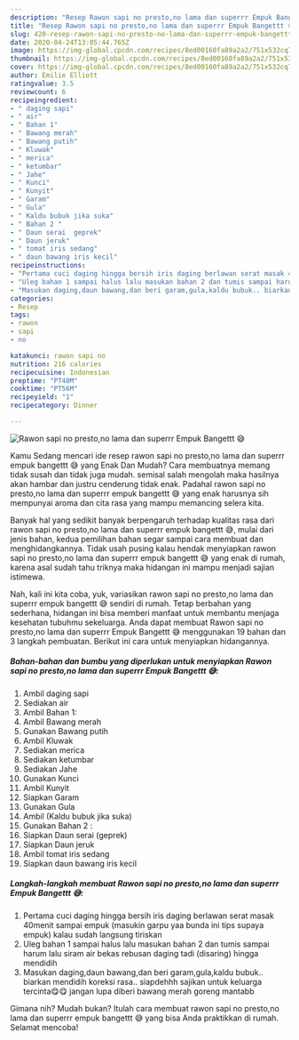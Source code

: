 ```yaml
---
description: "Resep Rawon sapi no presto,no lama dan superrr Empuk Bangettt 😅 | Cara Buat Rawon sapi no presto,no lama dan superrr Empuk Bangettt 😅 Yang Bikin Ngiler"
title: "Resep Rawon sapi no presto,no lama dan superrr Empuk Bangettt 😅 | Cara Buat Rawon sapi no presto,no lama dan superrr Empuk Bangettt 😅 Yang Bikin Ngiler"
slug: 420-resep-rawon-sapi-no-presto-no-lama-dan-superrr-empuk-bangettt-cara-buat-rawon-sapi-no-presto-no-lama-dan-superrr-empuk-bangettt-yang-bikin-ngiler
date: 2020-04-24T13:05:44.765Z
image: https://img-global.cpcdn.com/recipes/8ed00160fa89a2a2/751x532cq70/rawon-sapi-no-prestono-lama-dan-superrr-empuk-bangettt-😅-foto-resep-utama.jpg
thumbnail: https://img-global.cpcdn.com/recipes/8ed00160fa89a2a2/751x532cq70/rawon-sapi-no-prestono-lama-dan-superrr-empuk-bangettt-😅-foto-resep-utama.jpg
cover: https://img-global.cpcdn.com/recipes/8ed00160fa89a2a2/751x532cq70/rawon-sapi-no-prestono-lama-dan-superrr-empuk-bangettt-😅-foto-resep-utama.jpg
author: Emilie Elliott
ratingvalue: 3.5
reviewcount: 6
recipeingredient:
- " daging sapi"
- " air"
- " Bahan 1"
- " Bawang merah"
- " Bawang putih"
- " Kluwak"
- " merica"
- " ketumbar"
- " Jahe"
- " Kunci"
- " Kunyit"
- " Garam"
- " Gula"
- " Kaldu bubuk jika suka"
- " Bahan 2 "
- " Daun serai  geprek"
- " Daun jeruk"
- " tomat iris sedang"
- " daun bawang iris kecil"
recipeinstructions:
- "Pertama cuci daging hingga bersih iris daging berlawan serat masak 40menit sampai empuk (masukin garpu yaa bunda ini tips supaya empuk) kalau sudah langsung tiriskan"
- "Uleg bahan 1 sampai halus lalu masukan bahan 2 dan tumis sampai harum lalu siram air bekas rebusan daging tadi (disaring) hingga mendidih"
- "Masukan daging,daun bawang,dan beri garam,gula,kaldu bubuk.. biarkan mendidih koreksi rasa.. siapdehhh sajikan untuk keluarga tercinta😋😋 jangan lupa diberi bawang merah goreng mantabb"
categories:
- Resep
tags:
- rawon
- sapi
- no

katakunci: rawon sapi no 
nutrition: 216 calories
recipecuisine: Indonesian
preptime: "PT40M"
cooktime: "PT56M"
recipeyield: "1"
recipecategory: Dinner

---
```



![Rawon sapi no presto,no lama dan superrr Empuk Bangettt 😅](https://img-global.cpcdn.com/recipes/8ed00160fa89a2a2/751x532cq70/rawon-sapi-no-prestono-lama-dan-superrr-empuk-bangettt-😅-foto-resep-utama.jpg)

Kamu Sedang mencari ide resep rawon sapi no presto,no lama dan superrr empuk bangettt 😅 yang Enak Dan Mudah? Cara membuatnya memang tidak susah dan tidak juga mudah. semisal salah mengolah maka hasilnya akan hambar dan justru cenderung tidak enak. Padahal rawon sapi no presto,no lama dan superrr empuk bangettt 😅 yang enak harusnya sih mempunyai aroma dan cita rasa yang mampu memancing selera kita.



Banyak hal yang sedikit banyak berpengaruh terhadap kualitas rasa dari rawon sapi no presto,no lama dan superrr empuk bangettt 😅, mulai dari jenis bahan, kedua pemilihan bahan segar sampai cara membuat dan menghidangkannya. Tidak usah pusing kalau hendak menyiapkan rawon sapi no presto,no lama dan superrr empuk bangettt 😅 yang enak di rumah, karena asal sudah tahu triknya maka hidangan ini mampu menjadi sajian istimewa.


Nah, kali ini kita coba, yuk, variasikan rawon sapi no presto,no lama dan superrr empuk bangettt 😅 sendiri di rumah. Tetap berbahan yang sederhana, hidangan ini bisa memberi manfaat untuk membantu menjaga kesehatan tubuhmu sekeluarga. Anda dapat membuat Rawon sapi no presto,no lama dan superrr Empuk Bangettt 😅 menggunakan 19 bahan dan 3 langkah pembuatan. Berikut ini cara untuk menyiapkan hidangannya.

<!--inarticleads1-->

##### Bahan-bahan dan bumbu yang diperlukan untuk menyiapkan Rawon sapi no presto,no lama dan superrr Empuk Bangettt 😅:

1. Ambil  daging sapi
1. Sediakan  air
1. Ambil  Bahan 1:
1. Ambil  Bawang merah
1. Gunakan  Bawang putih
1. Ambil  Kluwak
1. Sediakan  merica
1. Sediakan  ketumbar
1. Sediakan  Jahe
1. Gunakan  Kunci
1. Ambil  Kunyit
1. Siapkan  Garam
1. Gunakan  Gula
1. Ambil  (Kaldu bubuk jika suka)
1. Gunakan  Bahan 2 :
1. Siapkan  Daun serai  (geprek)
1. Siapkan  Daun jeruk
1. Ambil  tomat iris sedang
1. Siapkan  daun bawang iris kecil




<!--inarticleads2-->

##### Langkah-langkah membuat Rawon sapi no presto,no lama dan superrr Empuk Bangettt 😅:

1. Pertama cuci daging hingga bersih iris daging berlawan serat masak 40menit sampai empuk (masukin garpu yaa bunda ini tips supaya empuk) kalau sudah langsung tiriskan
1. Uleg bahan 1 sampai halus lalu masukan bahan 2 dan tumis sampai harum lalu siram air bekas rebusan daging tadi (disaring) hingga mendidih
1. Masukan daging,daun bawang,dan beri garam,gula,kaldu bubuk.. biarkan mendidih koreksi rasa.. siapdehhh sajikan untuk keluarga tercinta😋😋 jangan lupa diberi bawang merah goreng mantabb




Gimana nih? Mudah bukan? Itulah cara membuat rawon sapi no presto,no lama dan superrr empuk bangettt 😅 yang bisa Anda praktikkan di rumah. Selamat mencoba!
